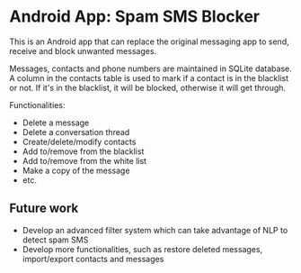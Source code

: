 Android App: Spam SMS Blocker
==========
This is an Android app that can replace the original messaging app to send, receive and block unwanted messages.

Messages, contacts and phone numbers are maintained in SQLite database. A column in the contacts table is used to mark if a contact is in the blacklist or not. If it's in the blacklist, it will be blocked, otherwise it will get through.
Functionalities:
- Delete a message
- Delete a conversation thread
- Create/delete/modify contacts
- Add to/remove from the blacklist
- Add to/remove from the white list
- Make a copy of the message
- etc.

Future work
-------------
- Develop an advanced filter system which can take advantage of NLP to detect spam SMS
- Develop more functionalities, such as restore deleted messages, import/export contacts and messages